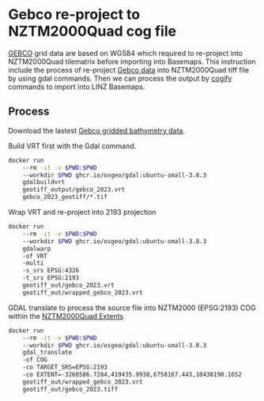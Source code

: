 # Gebco re-project to NZTM2000Quad cog file

[GEBCO](https://www.gebco.net/) grid data are based on WGS84 which required to re-project into NZTM2000Quad tilematrix before importing into Basemaps. This instruction include the process of re-project [Gebco data](https://www.gebco.net/data_and_products/gridded_bathymetry_data/) into NZTM2000Quad tiff file by using gdal commands. Then we can process the output by [cogify](https://github.com/linz/basemaps/tree/master/packages/cogify) commands to import into LINZ Basemaps.

## Process

Download the lastest [Gebco gridded bathymetry data](https://www.gebco.net/data_and_products/gridded_bathymetry_data/).

Build VRT first with the Gdal command.

```bash
docker run
    --rm -it -v $PWD:$PWD
    --workdir $PWD ghcr.io/osgeo/gdal:ubuntu-small-3.8.3
    gdalbuildvrt
    geotiff_output/gebco_2023.vrt
    gebco_2023_geotiff/*.tif
```

Wrap VRT and re-project into 2193 projection

```bash
docker run
    --rm -it -v $PWD:$PWD
    --workdir $PWD ghcr.io/osgeo/gdal:ubuntu-small-3.8.3
    gdalwarp
    -of VRT
    -multi
    -s_srs EPSG:4326
    -t_srs EPSG:2193
    geotiff_out/gebco_2023.vrt
    geotiff_out/wrapped_gebco_2023.vrt

```

GDAL translate to process the source file into NZTM2000 (EPSG:2193) COG within the [NZTM2000Quad Extents](https://github.com/linz/NZTM2000TileMatrixSet/blob/master/raw/NZTM2000Quad.json#L7)

```bash
docker run
    --rm -it -v $PWD:$PWD
    --workdir $PWD ghcr.io/osgeo/gdal:ubuntu-small-3.8.3
    gdal_translate
    -of COG
    -co TARGET_SRS=EPSG:2193
    -co EXTENT=-3260586.7284,419435.9938,6758167.443,10438190.1652
    geotiff_out/wrapped_gebco_2023.vrt
    geotiff_out/gebco_2023.tiff

```
